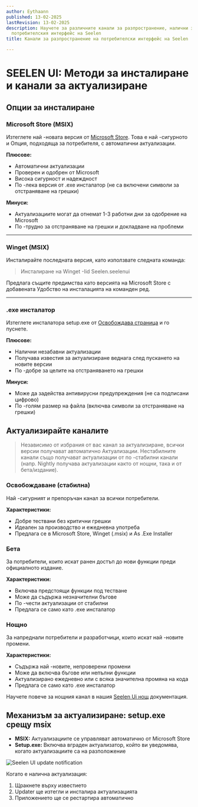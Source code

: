 ```yaml
---
author: Eythaann
published: 13-02-2025
lastRevision: 13-02-2025
description: Научете за различните канали за разпространение, налични за
  потребителския интерфейс на Seelen
title: Канали за разпространение на потребителски интерфейс на Seelen

---
```


# SEELEN UI: Методи за инсталиране и канали за актуализиране

## Опции за инсталиране

### Microsoft Store (MSIX)

Изтеглете най -новата версия от
[Microsoft Store](https://www.microsoft.com/store). Това е най -сигурното и
Опция, подходяща за потребителя, с автоматични актуализации.

**Плюсове:**

* Автоматични актуализации
* Проверен и одобрен от Microsoft
* Висока сигурност и надеждност
* По -лека версия от .exe инсталатор (не са включени символи за отстраняване на грешки)

**Минуси:**

* Актуализациите могат да отнемат 1-3 работни дни за одобрение на Microsoft
* По -трудно за отстраняване на грешки и докладване на проблеми

***

### Winget (MSIX)

Инсталирайте последната версия, като използвате следната команда:

> Инсталиране на Winget -Iid Seelen.seelenui

Предлага същите предимства като версията на Microsoft Store с добавената
 Удобство на инсталацията на команден ред.

***

### .exe инсталатор

Изтеглете инсталатора setup.exe от
[Освобождава страница](https://github.com/eythaann/Seelen-UI/releases) и го пуснете.

**Плюсове:**

* Налични незабавни актуализации
* Получава известия за актуализиране веднага след пускането на новите версии
* По -добре за целите на отстраняването на грешки

**Минуси:**

* Може да задейства антивирусни предупреждения (не са подписани цифрово)
* По -голям размер на файла (включва символи за отстраняване на грешки)

## Актуализирайте каналите

> Независимо от избрания от вас канал за актуализиране, всички версии получават автоматично
>  Актуализации. Нестабилните канали също получават актуализации от по -стабилни канали
>  (напр. Nightly получава актуализации както от нощни, така и от бета/издание).

### Освобождаване (стабилна)

Най -сигурният и препоръчан канал за всички потребители.

**Характеристики:**

* Добре тествани без критични грешки
* Идеален за производство и ежедневна употреба
* Предлага се в Microsoft Store, Winget (.msix) и As .Exe Installer

### Бета

За потребители, които искат ранен достъп до нови функции преди официалното издание.

**Характеристики:**

* Включва предстоящи функции под тестване
* Може да съдържа незначителни бъгове
* По -чести актуализации от стабилни
* Предлага се само като .exe инсталатор

### Нощно

За напреднали потребители и разработчици, които искат най -новите промени.

**Характеристики:**

* Съдържа най -новите, непроверени промени
* Може да включва бъгове или непълни функции
* Актуализирано ежедневно или с всяка значителна промяна на кода
* Предлага се само като .exe инсталатор

Научете повече за нощния канал в нашия
[Seelen Ui нощ](https://seelen.io/blog/nightly) документация.

## Механизъм за актуализиране: setup.exe срещу msix

* **MSIX:** Актуализациите се управляват автоматично от Microsoft Store
* **Setup.exe:** Включва вграден актуализатор, който ви уведомява, когато актуализациите са
   на разположение

![Seelen UI update notification](https://github.com/Seelen-Inc/slu-blog/blob/master/blog/seelen-ui-distribution-channels/image.png?raw=true)

Когато е налична актуализация:

1. Щракнете върху известието
2. Updater ще изтегли и инсталира актуализацията
3. Приложението ще се рестартира автоматично
